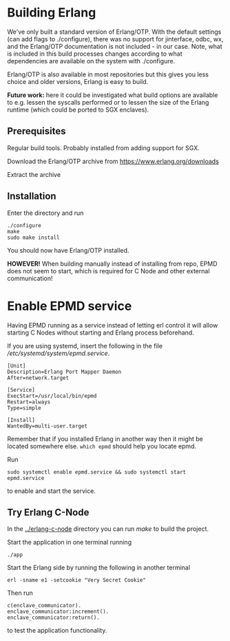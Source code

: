 # Building Erlang

We've only built a standard version of Erlang/OTP.
With the default settings (can add flags to ./configure), there was no support for jinterface, odbc, wx, and the Erlang/OTP documentation is not included - in our case.
Note, what is included in this build processes changes according to what dependencies are available on the system with ./configure.

Erlang/OTP is also available in most repositories but this gives you less choice and older versions, Erlang is easy to build.

**Future work:** here it could be investigated what build options are available to e.g. lessen the syscalls performed or to lessen the size of the Erlang runtime (which could be ported to SGX enclaves).

## Prerequisites

Regular build tools. Probably installed from adding support for SGX.

Download the Erlang/OTP archive from <https://www.erlang.org/downloads>

Extract the archive

## Installation

Enter the directory and run

```
./configure
make
sudo make install
```

You should now have Erlang/OTP installed.

**HOWEVER!** When building manually instead of installing from repo, EPMD does not seem to start, which is required for C Node and other external communication!

# Enable EPMD service

Having EPMD running as a service instead of letting erl control it will allow starting C Nodes without starting and Erlang process beforehand.

If you are using systemd, insert the following in the file _/etc/systemd/system/epmd.service_.

```
[Unit]
Description=Erlang Port Mapper Daemon
After=network.target

[Service]
ExecStart=/usr/local/bin/epmd
Restart=always
Type=simple

[Install]
WantedBy=multi-user.target
```

Remember that if you installed Erlang in another way then it might be located somewhere else. `which epmd` should help you locate epmd.

Run

`sudo systemctl enable epmd.service && sudo systemctl start epmd.service`

to enable and start the service.

## Try Erlang C-Node

In the [../erlang-c-node](../erlang-c-node) directory you can run _make_ to build the project.

Start the application in one terminal running

`./app`

Start the Erlang side by running the following in another terminal

```
erl -sname e1 -setcookie "Very Secret Cookie"
```

Then run

```
c(enclave_communicator).
enclave_communicator:increment().
enclave_communicator:return().
```

to test the application functionality.

